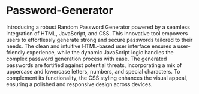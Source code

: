# Password-Generator

Introducing a robust Random Password Generator powered by a seamless integration of HTML, JavaScript, and CSS. This innovative tool empowers users to effortlessly generate strong and secure passwords tailored to their needs. 
The clean and intuitive HTML-based user interface ensures a user-friendly experience, while the dynamic JavaScript logic handles the complex password generation process with ease.
The generated passwords are fortified against potential threats, incorporating a mix of uppercase and lowercase letters, numbers, and special characters. To complement its functionality, the CSS styling enhances the visual appeal, ensuring a polished and responsive design across devices. 
